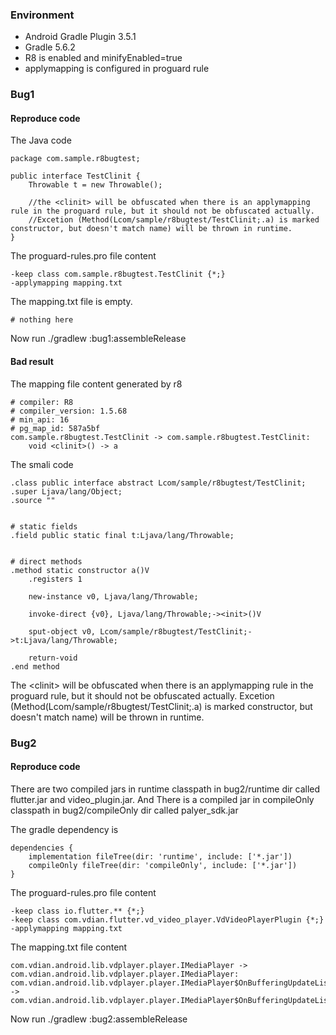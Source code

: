### Environment
  
  - Android Gradle Plugin 3.5.1
  - Gradle 5.6.2
  - R8 is enabled and minifyEnabled=true 
  - applymapping is configured in proguard rule

### Bug1

#### Reproduce code

The Java code
```
package com.sample.r8bugtest;

public interface TestClinit {
    Throwable t = new Throwable();

    //the <clinit> will be obfuscated when there is an applymapping rule in the proguard rule, but it should not be obfuscated actually.
    //Excetion (Method(Lcom/sample/r8bugtest/TestClinit;.a) is marked constructor, but doesn't match name) will be thrown in runtime.
}

```

The proguard-rules.pro file content

```
-keep class com.sample.r8bugtest.TestClinit {*;}
-applymapping mapping.txt
```

The mapping.txt file is empty.
```
# nothing here
```

Now run ./gradlew :bug1:assembleRelease

#### Bad result

The mapping file content generated by r8 

```
# compiler: R8
# compiler_version: 1.5.68
# min_api: 16
# pg_map_id: 587a5bf
com.sample.r8bugtest.TestClinit -> com.sample.r8bugtest.TestClinit:
    void <clinit>() -> a

```

The smali code

```
.class public interface abstract Lcom/sample/r8bugtest/TestClinit;
.super Ljava/lang/Object;
.source ""


# static fields
.field public static final t:Ljava/lang/Throwable;


# direct methods
.method static constructor a()V
    .registers 1

    new-instance v0, Ljava/lang/Throwable;

    invoke-direct {v0}, Ljava/lang/Throwable;-><init>()V

    sput-object v0, Lcom/sample/r8bugtest/TestClinit;->t:Ljava/lang/Throwable;

    return-void
.end method

```

The \<clinit\> will be obfuscated when there is an applymapping rule in the proguard rule, but it should not be obfuscated actually.
Excetion (Method(Lcom/sample/r8bugtest/TestClinit;.a) is marked constructor, but doesn't match name) will be thrown in runtime.



### Bug2

#### Reproduce code

There are two compiled jars in runtime classpath in bug2/runtime dir called flutter.jar and video_plugin.jar.
And There is a compiled jar in compileOnly classpath in bug2/compileOnly dir called palyer_sdk.jar

The gradle dependency is

```
dependencies {
    implementation fileTree(dir: 'runtime', include: ['*.jar'])
    compileOnly fileTree(dir: 'compileOnly', include: ['*.jar'])
}
```

The proguard-rules.pro file content

```
-keep class io.flutter.** {*;}
-keep class com.vdian.flutter.vd_video_player.VdVideoPlayerPlugin {*;}
-applymapping mapping.txt
```

The mapping.txt file content
```
com.vdian.android.lib.vdplayer.player.IMediaPlayer -> com.vdian.android.lib.vdplayer.player.IMediaPlayer:
com.vdian.android.lib.vdplayer.player.IMediaPlayer$OnBufferingUpdateListener -> com.vdian.android.lib.vdplayer.player.IMediaPlayer$OnBufferingUpdateListener:
```

Now run ./gradlew :bug2:assembleRelease